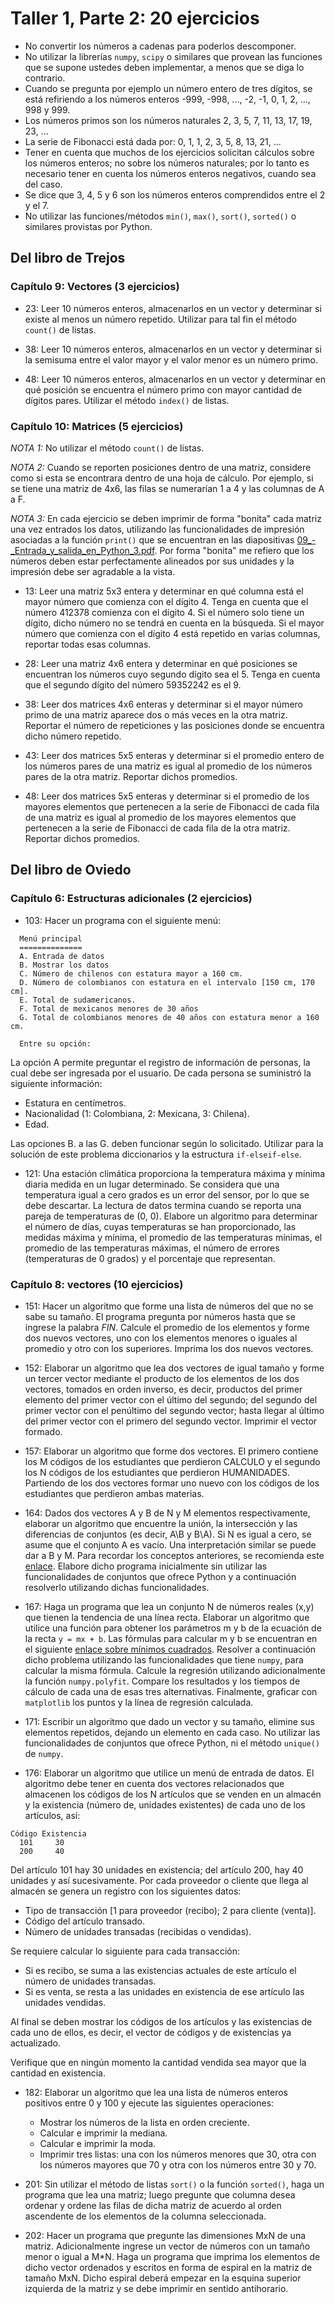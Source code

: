 # Taller 1, Parte 2: 20 ejercicios
* No convertir los números a cadenas para poderlos descomponer.
* No utilizar la librerías `numpy`, `scipy` o similares que provean las funciones que se supone ustedes deben implementar, a menos que se diga lo contrario.
* Cuando se pregunta por ejemplo un número entero de tres dígitos, se está refiriendo a los números enteros -999, -998, ..., -2, -1, 0, 1, 2, ..., 998 y 999.
* Los números primos son los números naturales 2, 3, 5, 7, 11, 13, 17, 19, 23, ...
* La serie de Fibonacci está dada por: 0, 1, 1, 2, 3, 5, 8, 13, 21, ...
* Tener en cuenta que muchos de los ejercicios solicitan cálculos sobre los números enteros; no sobre los números naturales; por lo tanto es necesario tener en cuenta los números enteros negativos, cuando sea del caso.
* Se dice que 3, 4, 5 y 6 son los números enteros comprendidos entre el 2 y el 7.
* No utilizar las funciones/métodos `min()`, `max()`, `sort()`, `sorted()` o similares provistas por Python.

## Del libro de Trejos

### Capítulo 9: Vectores (3 ejercicios)
* 23: Leer 10 números enteros, almacenarlos en un vector y determinar si existe al menos un número repetido. Utilizar para tal fin el método `count()` de listas.

* 38: Leer 10 números enteros, almacenarlos en un vector y determinar si la semisuma entre el valor mayor y el valor menor es un número primo.

* 48: Leer 10 números enteros, almacenarlos en un vector y determinar en qué posición se encuentra el número primo con mayor cantidad de dígitos pares. Utilizar el método `index()` de listas.

### Capítulo 10: Matrices (5 ejercicios)
*NOTA 1:* No utilizar el método `count()` de listas.

*NOTA 2:* Cuando se reporten posiciones dentro de una matriz, considere como si esta se encontrara dentro de una hoja de cálculo. Por ejemplo, si se tiene una matriz de 4x6, las filas se numerarían 1 a 4 y las columnas de A a F.

*NOTA 3:* En cada ejercicio se deben imprimir de forma "bonita" cada matriz una vez entrados los datos, utilizando las funcionalidades de impresión asociadas a la función `print()` que se encuentran en las diapositivas [09_-_Entrada_y_salida_en_Python_3.pdf](../../diapositivas/python3/09_-_Entrada_y_salida_en_Python_3.pdf). Por forma "bonita" me refiero que los números deben estar perfectamente alineados por sus unidades y la impresión debe ser agradable a la vista.

* 13: Leer una matriz 5x3 entera y determinar en qué columna está el mayor número que comienza con el dígito 4. Tenga en cuenta que el número 412378 comienza con el dígito 4. Si el número solo tiene un dígito, dicho número no se tendrá en cuenta en la búsqueda. Si el mayor número que comienza con el dígito 4 está repetido en varias columnas, reportar todas esas columnas.

* 28: Leer una matriz 4x6 entera y determinar en qué posiciones se encuentran los números cuyo segundo dígito sea el 5. Tenga en cuenta que el segundo dígito del número 59352242 es el 9.

* 38: Leer dos matrices 4x6 enteras y determinar si el mayor número primo de una matriz aparece dos o más veces en la otra matriz. Reportar el número de repeticiones y las posiciones donde se encuentra dicho número repetido.

* 43: Leer dos matrices 5x5 enteras y determinar si el promedio entero de los números pares de una matriz es igual al promedio de los números pares de la otra matriz. Reportar dichos promedios.

* 48: Leer dos matrices 5x5 enteras y determinar si el promedio de los mayores elementos que pertenecen a la serie de Fibonacci de cada fila de una matriz es igual al promedio de los mayores elementos que pertenecen a la serie de Fibonacci de cada fila de la otra matriz. Reportar dichos promedios.

## Del libro de Oviedo

### Capítulo 6: Estructuras adicionales (2 ejercicios)
* 103:  Hacer un programa con el siguiente menú:
```
  Menú principal
  ==============
  A. Entrada de datos
  B. Mostrar los datos
  C. Número de chilenos con estatura mayor a 160 cm.
  D. Número de colombianos con estatura en el intervalo [150 cm, 170 cm].
  E. Total de sudamericanos.
  F. Total de mexicanos menores de 30 años
  G. Total de colombianos menores de 40 años con estatura menor a 160 cm.

  Entre su opción: 
```
La opción A permite preguntar el registro de información de personas, la cual debe ser ingresada por el usuario. De cada persona se suministró la siguiente información:
* Estatura en centímetros.
* Nacionalidad (1: Colombiana, 2: Mexicana, 3: Chilena).
* Edad.

Las opciones B. a las G. deben funcionar según lo solicitado. Utilizar para la solución de este problema diccionarios y la estructura `if-elseif-else`.

* 121: Una estación climática proporciona la temperatura máxima y mínima diaria medida en un lugar determinado. Se considera que una temperatura igual a cero grados es un error del sensor, por lo que se debe descartar. La lectura de datos termina cuando se reporta una pareja de temperaturas de (0, 0). Elabore un algoritmo para determinar el número de días, cuyas temperaturas se han proporcionado, las medidas máxima y mínima, el promedio de las temperaturas mínimas, el promedio de las temperaturas máximas, el número de errores (temperaturas de 0 grados) y el porcentaje que representan.

### Capítulo 8: vectores (10 ejercicios)
* 151: Hacer un algoritmo que forme una lista de números del que no se sabe su tamaño. El programa pregunta por números hasta que se ingrese la palabra *FIN*. Calcule el promedio de los elementos y forme dos nuevos vectores, uno con los elementos menores o iguales al promedio y otro con los superiores. Imprima los dos nuevos vectores.

* 152: Elaborar un algoritmo que lea dos vectores de igual tamaño y forme un tercer vector mediante el producto de los elementos de los dos vectores, tomados en orden inverso, es decir, productos del primer elemento del primer vector con el último del segundo; del segundo del primer vector con el penúltimo del segundo vector; hasta llegar al último del primer vector con el primero del segundo vector. Imprimir el vector formado.

* 157: Elaborar un algoritmo que forme dos vectores. El primero contiene los M códigos de los estudiantes que perdieron CALCULO y el segundo los N códigos de los estudiantes que perdieron HUMANIDADES. Partiendo de los dos vectores formar uno nuevo con los códigos de los estudiantes que perdieron ambas materias.

* 164: Dados dos vectores A y B de N y M elementos respectivamente, elaborar un algoritmo que encuentre la unión, la intersección y las diferencias de conjuntos (es decir, A\B y B\A). Si N es igual a cero, se asume que el conjunto A es vacío. Una interpretación similar se puede dar a B y M. Para recordar los conceptos anteriores, se recomienda este [enlace](https://edu.gcfglobal.org/es/los-conjuntos/operaciones-entre-conjuntos/1/). Elabore dicho programa inicialmente sin utilizar las funcionalidades de conjuntos que ofrece Python y a continuación resolverlo utilizando dichas funcionalidades.

* 167: Haga un programa que lea un conjunto N de números reales (x,y) que tienen la tendencia de una línea recta. Elaborar un algoritmo que utilice una función para obtener los parámetros m y b de la ecuación de la recta `y = mx + b`. Las fórmulas para calcular m y b se encuentran en el siguiente [enlace sobre mínimos cuadrados](https://miprofe.com/minimos-cuadrados/). Resolver a continuación dicho problema utilizando las funcionalidades que tiene `numpy`, para calcular la misma fórmula. Calcule la regresión utilizando adicionalmente la función `numpy.polyfit`. Compare los resultados y los tiempos de cálculo de cada una de esas tres alternativas. Finalmente, graficar con `matplotlib` los puntos y la línea de regresión calculada.

* 171: Escribir un algoritmo que dado un vector y su tamaño, elimine sus elementos repetidos, dejando un elemento en cada caso. No utilizar las funcionalidades de conjuntos que ofrece Python, ni el método `unique()` de `numpy`.

* 176: Elaborar un algoritmo que utilice un menú de entrada de datos. El algoritmo debe tener en cuenta dos vectores relacionados que almacenen los códigos de los N artículos que se venden en un almacén y la existencia (número de, unidades existentes) de cada uno de los artículos, así:
```
Código Existencia
  101     30
  200     40
```  
Del artículo 101 hay 30 unidades en existencia; del artículo 200, hay 40 unidades y así sucesivamente. Por cada proveedor o cliente que llega al almacén se genera un registro con los siguientes datos:
* Tipo de transacción [1 para proveedor (recibo); 2 para cliente (venta)].
* Código del artículo transado.
* Número de unidades transadas (recibidas o vendidas).

Se requiere calcular lo siguiente para cada transacción:
* Si es recibo, se suma a las existencias actuales de este artículo el número de unidades
transadas.
* Si es venta, se resta a las unidades en existencia de ese artículo las unidades vendidas. 

Al final se deben mostrar los códigos de los artículos y las existencias de cada uno de ellos, es decir, el vector de códigos y de existencias ya actualizado. 

Verifique que en ningún momento la cantidad vendida sea mayor que la cantidad en existencia.

* 182: Elaborar un algoritmo que lea una lista de números enteros positivos entre 0 y 100 y ejecute las siguientes operaciones:
  * Mostrar los números de la lista en orden creciente.
  * Calcular e imprimir la mediana.
  * Calcular e imprimir la moda.
  * Imprimir tres listas: una con los números menores que 30, otra con los números mayores que 70 y otra con los números entre 30 y 70.

* 201: Sin utilizar el método de listas `sort()` o la función `sorted()`, haga un programa que lea una matriz; luego pregunte que columna desea ordenar y ordene las filas de dicha matriz de acuerdo al orden ascendente de los elementos de la columna seleccionada.

* 202: Hacer un programa que pregunte las dimensiones MxN de una matriz. Adicionalmente ingrese un vector de números con un tamaño menor o igual a M*N. Haga un programa que imprima los elementos de dicho vector ordenados y escritos en forma de espiral en la matriz de tamaño MxN. Dicho espiral deberá empezar en la esquina superior izquierda de la matriz y se debe imprimir en sentido antihorario.